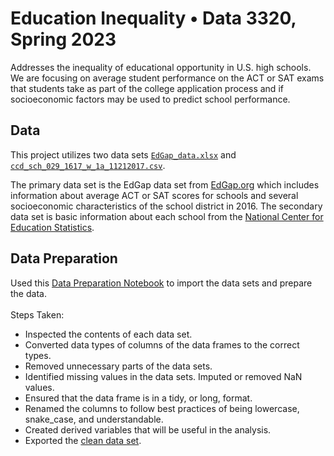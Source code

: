 # Education Inequality • Data 3320, Spring 2023
Addresses the inequality of educational opportunity in U.S. high schools. We are focusing on average student performance on the ACT or SAT exams that students take as part of the college application process and if socioeconomic factors may be used to predict school performance.

## Data
This project utilizes two data sets [`EdGap_data.xlsx`](https://github.com/lbomine/Education-Inequality/blob/main/EdGap_data.xlsx) and [`ccd_sch_029_1617_w_1a_11212017.csv`](https://www.dropbox.com/s/lkl5nvcdmwyoban/ccd_sch_029_1617_w_1a_11212017.csv?dl=0). 

The primary data set is the EdGap data set from [EdGap.org](https://www.edgap.org/#5/37.875/-96.987) which includes information about average ACT or SAT scores for schools and several socioeconomic characteristics of the school district in 2016. The secondary data set is basic information about each school from the [National Center for Education Statistics](https://nces.ed.gov/ccd/pubschuniv.asp).

## Data Preparation
Used this [Data Preparation Notebook](https://github.com/lbomine/Education-Inequality/blob/main/Education%20Inequality%20Data%20Preparation%20-%20Leiana%20Omine.ipynb) to import the data sets and prepare the data.
<br> <br> Steps Taken:
- Inspected the contents of each data set.
- Converted data types of columns of the data frames to the correct types.
- Removed unnecessary parts of the data sets.
- Identified missing values in the data sets. Imputed or removed NaN values.
- Ensured that the data frame is in a tidy, or long, format.
- Renamed the columns to follow best practices of being lowercase, snake_case, and understandable.
- Created derived variables that will be useful in the analysis.
- Exported the [clean data set](https://github.com/lbomine/Education-Inequality/blob/main/clean_education_inequality.csv).
